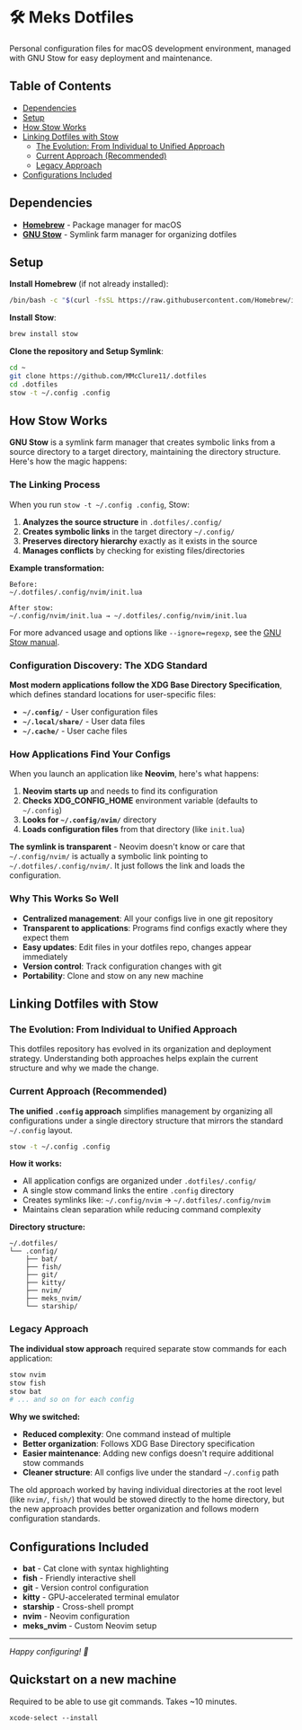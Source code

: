 # 🛠️ Meks Dotfiles

Personal configuration files for macOS development environment, managed with
GNU Stow for easy deployment and maintenance.

## Table of Contents

- [Dependencies](#dependencies)
- [Setup](#setup)
- [How Stow Works](#how-stow-works)
- [Linking Dotfiles with Stow](#linking-dotfiles-with-stow)
  - [The Evolution: From Individual to Unified Approach](#the-evolution-from-individual-to-unified-approach)
  - [Current Approach (Recommended)](#current-approach-recommended)
  - [Legacy Approach](#legacy-approach)
- [Configurations Included](#configurations-included)

## Dependencies

- **[Homebrew](https://brew.sh/)** - Package manager for macOS
- **[GNU Stow](https://www.gnu.org/software/stow/)** - Symlink farm manager for organizing dotfiles

## Setup

**Install Homebrew** (if not already installed):

```bash
/bin/bash -c "$(curl -fsSL https://raw.githubusercontent.com/Homebrew/install/HEAD/install.sh)"
```

**Install Stow**:

```bash
brew install stow
```

**Clone the repository and Setup Symlink**:

```bash
cd ~
git clone https://github.com/MMcClure11/.dotfiles
cd .dotfiles
stow -t ~/.config .config
```

## How Stow Works

**GNU Stow** is a symlink farm manager that creates symbolic links from a
source directory to a target directory, maintaining the directory structure.
Here's how the magic happens:

### The Linking Process

When you run ```stow -t ~/.config .config```, Stow:

1. **Analyzes the source structure** in ```.dotfiles/.config/```
2. **Creates symbolic links** in the target directory ```~/.config/```
3. **Preserves directory hierarchy** exactly as it exists in the source
4. **Manages conflicts** by checking for existing files/directories

**Example transformation:**
```
Before:
~/.dotfiles/.config/nvim/init.lua

After stow:
~/.config/nvim/init.lua → ~/.dotfiles/.config/nvim/init.lua
```

For more advanced usage and options like ```--ignore=regexp```, see the [GNU Stow manual](https://www.gnu.org/software/stow/manual/html_node/Invoking-Stow.html). 

### Configuration Discovery: The XDG Standard

**Most modern applications follow the XDG Base Directory Specification**, which
defines standard locations for user-specific files:

- **```~/.config/```** - User configuration files
- **```~/.local/share/```** - User data files  
- **```~/.cache/```** - User cache files

### How Applications Find Your Configs

When you launch an application like **Neovim**, here's what happens:

1. **Neovim starts up** and needs to find its configuration
2. **Checks XDG_CONFIG_HOME** environment variable (defaults to ```~/.config```)
3. **Looks for ```~/.config/nvim/```** directory
4. **Loads configuration files** from that directory (like ```init.lua```)

**The symlink is transparent** - Neovim doesn't know or care that
```~/.config/nvim/``` is actually a symbolic link pointing to
```~/.dotfiles/.config/nvim/```. It just follows the link and loads the
configuration.

### Why This Works So Well

- **Centralized management**: All your configs live in one git repository
- **Transparent to applications**: Programs find configs exactly where they expect them
- **Easy updates**: Edit files in your dotfiles repo, changes appear immediately
- **Version control**: Track configuration changes with git
- **Portability**: Clone and stow on any new machine

## Linking Dotfiles with Stow

### The Evolution: From Individual to Unified Approach

This dotfiles repository has evolved in its organization and deployment
strategy. Understanding both approaches helps explain the current structure and
why we made the change.

### Current Approach (Recommended)

**The unified ```.config``` approach** simplifies management by organizing all
configurations under a single directory structure that mirrors the standard
```~/.config``` layout.

```bash
stow -t ~/.config .config
```

**How it works:**
- All application configs are organized under ```.dotfiles/.config/```
- A single stow command links the entire ```.config``` directory
- Creates symlinks like: ```~/.config/nvim``` → ```~/.dotfiles/.config/nvim```
- Maintains clean separation while reducing command complexity

**Directory structure:**
```
~/.dotfiles/
└── .config/
    ├── bat/
    ├── fish/
    ├── git/
    ├── kitty/
    ├── nvim/
    ├── meks_nvim/
    └── starship/
```

### Legacy Approach

**The individual stow approach** required separate stow commands for each application:

```bash
stow nvim
stow fish
stow bat
# ... and so on for each config
```

**Why we switched:**
- **Reduced complexity**: One command instead of multiple
- **Better organization**: Follows XDG Base Directory specification
- **Easier maintenance**: Adding new configs doesn't require additional stow commands
- **Cleaner structure**: All configs live under the standard ```~/.config``` path

The old approach worked by having individual directories at the root level
(like ```nvim/```, ```fish/```) that would be stowed directly to the home
directory, but the new approach provides better organization and follows modern
configuration standards.

## Configurations Included

- **bat** - Cat clone with syntax highlighting 
- **fish** - Friendly interactive shell 
- **git** - Version control configuration 
- **kitty** - GPU-accelerated terminal emulator 
- **starship** - Cross-shell prompt 
- **nvim** - Neovim configuration 
- **meks_nvim** - Custom Neovim setup 

---

*Happy configuring! 🚀*

## Quickstart on a new machine

Required to be able to use git commands. Takes ~10 minutes.

```shell
xcode-select --install
```
